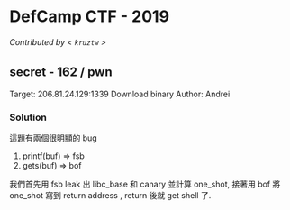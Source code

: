 # DefCamp CTF - 2019
###### Contributed by < `kruztw` >

## secret - 162 / pwn

Target: 206.81.24.129:1339
Download binary
Author: Andrei


### Solution
這題有兩個很明顯的 bug
1. printf(buf) => fsb
2. gets(buf) => bof

我們首先用 fsb leak 出 libc_base 和 canary 並計算 one_shot, 接著用 bof 將 one_shot 寫到 return address , return 後就 get shell 了.